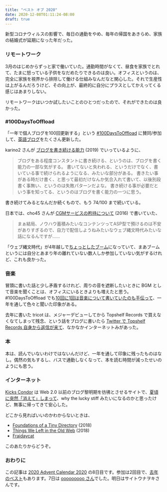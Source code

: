 ```yaml
---
title: "ベスト オブ 2020"
date: 2020-12-08T01:11:24-08:00
draft: true
---
```


新型コロナウィルスの影響で、毎日の通勤をやめ、毎年の帰国をあきらめ、家族の結婚式が延期になった年だった。

### リモートワーク

3月のはじめからずっと家で働いていた。通勤時間がなくて、昼食を家族でとれて、たまに怒っている子供をなだめたりできるのは良い。オフィスというのは、完全に家族を視界から排除して働ける仕組みなんだなと関心した。それで生産性は上がるんだろうけど、その向上が、最終的に自分にプラスとしてかえってくる感じはあまりしない。

リモートワークはいつか試したいことのひとつだったので、それができたのは良かった。

### #100DaysToOffload

「一年で個人ブログを100回更新する」という [#100DaysToOffload](https://100daystooffload.com/) に賛同/参加して、[英語ブログ](https://blog.8-p.info/en/)をたくさん更新した。

karino2 さんが [ブログを書き続ける能力](https://karino2.github.io/2019/08/29/0219.html) (2019) でいっているように、

> ブログをある程度コンスタントに書き続ける、というのは、ブログを書く能力の一部な気がする。 書いてないと失われる、というだけでなく、書いている事で続けられるようになる、みたいな部分がある。 書きたい事がある時だけ書く、と思って最初だけなんか気合入れて書いて、以後別段書く事無い、というのは失敗パターンだよな。 書き続ける事が必要だという事を知ってる、というのはブログを書く能力の一つに思う。

書き続けてみるとなんだか続くもので、もう 74/100 まで続いている。

日本では、cho45 さんが [CGMサービスの矜持について](https://lowreal.net/2016/10/05/2) (2016) で書いていた、

> まぁ結局、ノウハウ蓄積みたいなコンテンツってASP型で預けるのは不安がありすぎるので、自力で配信しようねみたいなウェブ縄文時代みたいな話になるんですが…… 

「ウェブ縄文時代」が4年越しで[ちょっとしたブーム](https://portalshit.net/2020/09/04/the-internet-jomon-period)になっていて、まあブームというには自分とあまり年の離れていない数人しか参加していない気がするけれど、これも良かった。

### 音楽

冒頭に書いた話と少し矛盾するけれど、周りの音を遮断したいときに BGM として音楽を聞くことは、オフィスにいるときよりも増えたと思う。#100DaysToOffload でも[10回に1回は音楽について書いていたのも手伝って](https://blog.8-p.info/en/tags/music/)、一年を通して色々と聞いた印象がある。

去年に書いた tricot は、メジャーデビューしてから Topshelf Records で買えなくなてしまって残念、という話をブログに書いたら [Twitter で Topshelf Records 自身から返信が来て](https://twitter.com/topshelfrecords/status/1316327452638019587)、なかなかインターネットみがあった。

### 本

本は、読んでいないわけではないんだけど、一年を通して印象に残ったものはなし。偶然の気もするし、バスで通勤しなくなって、本を読む時間が減ったせいのようにも思う。

### インターネット

[Kicks Condor](https://www.kickscondor.com/) は Web 2.0 以前のブログ黎明期を彷彿とさせるサイトで、[夏頃に突然「消えて」しまって](https://web.archive.org/web/20200801072623/https://www.kickscondor.com/)、why the lucky stiff みたいになるのかと思ったけど、無事に帰ってきて安心した。

どこから見ればいいのかわからないときは、

* [Foundations of a Tiny Directory](https://www.kickscondor.com/foundations-of-a-tiny-directory) (2018)
* [Things We Left in the Old Web](https://www.kickscondor.com/things-we-left-in-the-old-web/) (2018)
* [Fraidaycat](https://fraidyc.at/)

このあたりからどうぞ。

### おわりに

この記事は [2020 Advent Calendar 2020](https://adventar.org/calendars/5361) の8日目です。参加は2回目で、[去年のベスト](https://blog.8-p.info/ja/2019/12/04/best-of-2019/)もあります。7日は [ooooooooo さん](https://scrapbox.io/eidantoei/%E3%83%99%E3%82%B9%E3%83%88%E3%83%BB%E3%82%AA%E3%83%96%E3%83%BB2020)でした。明日はサイトウナヲキさんです。
